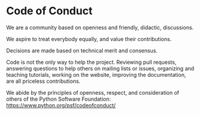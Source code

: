 # Code of Conduct

We are a community based on openness and friendly, didactic, discussions.

We aspire to treat everybody equally, and value their contributions.

Decisions are made based on technical merit and consensus.

Code is not the only way to help the project. Reviewing pull requests, answering questions to help others on mailing lists or issues, organizing and teaching tutorials, working on the website, improving the documentation, are all priceless contributions.

We abide by the principles of openness, respect, and consideration of others of the Python Software Foundation: https://www.python.org/psf/codeofconduct/